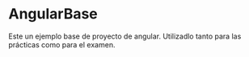 # AngularBase
Este un ejemplo base de proyecto de angular. Utilizadlo tanto para las prácticas como para el examen.
